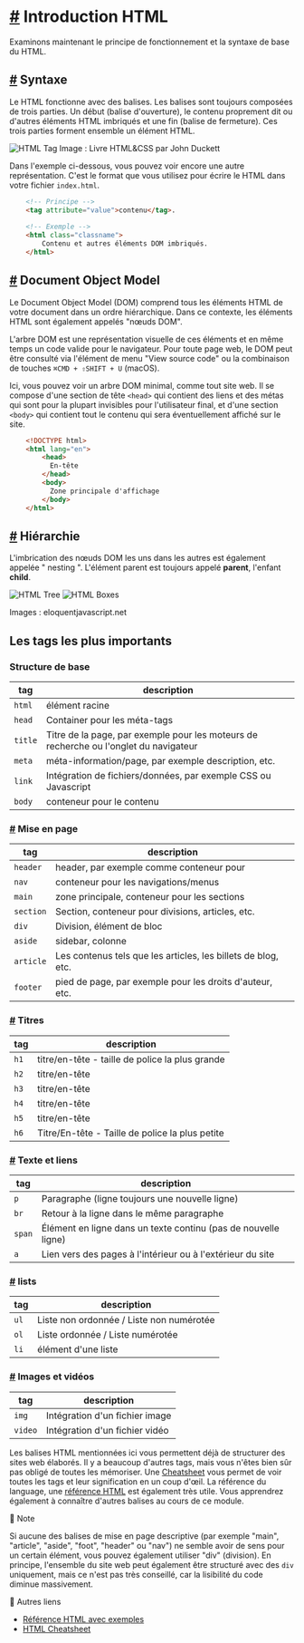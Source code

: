 [#](#introduction-html) Introduction HTML
=====================================

Examinons maintenant le principe de fonctionnement et la syntaxe de base du HTML.

[#](#syntaxe) Syntaxe
-------------------

Le HTML fonctionne avec des balises. Les balises sont toujours composées de trois parties. Un début (balise d'ouverture), le contenu proprement dit ou d'autres éléments HTML imbriqués et une fin (balise de fermeture). Ces trois parties forment ensemble un élément HTML.

![HTML Tag](https://github.com/inetis-ch/viscom-cie1/raw/main/asset/img/html_tags.d09c91d9.jpg) Image : Livre HTML&CSS par John Duckett

Dans l'exemple ci-dessous, vous pouvez voir encore une autre représentation. C'est le format que vous utilisez pour écrire le HTML dans votre fichier `index.html`.

```html
    <!-- Principe -->
    <tag attribute="value">contenu</tag>.
    
    <!-- Exemple -->
    <html class="classname">
        Contenu et autres éléments DOM imbriqués.
    </html>
```    

[#](#document-objet-modèle) Document Object Model
-------------------------------------------------

Le Document Object Model (DOM) comprend tous les éléments HTML de votre document dans un ordre hiérarchique. Dans ce contexte, les éléments HTML sont également appelés "nœuds DOM".

L'arbre DOM est une représentation visuelle de ces éléments et en même temps un code valide pour le navigateur. Pour toute page web, le DOM peut être consulté via l'élément de menu "View source code" ou la combinaison de touches `⌘CMD + ⇧SHIFT + U` (macOS).

Ici, vous pouvez voir un arbre DOM minimal, comme tout site web. Il se compose d'une section de tête `<head>` qui contient des liens et des métas qui sont pour la plupart invisibles pour l'utilisateur final, et d'une section `<body>` qui contient tout le contenu qui sera éventuellement affiché sur le site.

```html
    <!DOCTYPE html>
    <html lang="en">
        <head>
          En-tête
        </head>
        <body>
          Zone principale d'affichage
        </body>
    </html>
```    

[#](#nesting-parent-enfant) Hiérarchie
--------------------------------------------------

L'imbrication des nœuds DOM les uns dans les autres est également appelée " nesting ". L'élément parent est toujours appelé **parent**, l'enfant **child**.

![HTML Tree](https://github.com/inetis-ch/viscom-cie1/raw/main/asset/img/html_tree.e7dfdcd7.svg) ![HTML Boxes](https://github.com/inetis-ch/viscom-cie1/raw/main/asset/img/html_boxes.6665c487.svg)

Images : eloquentjavascript.net

Les tags les plus importants
-----------------------------------------------

### Structure de base

| tag | description |
| --- | --- |
| `html` | élément racine |
| `head` | Container pour les méta-tags |
| `title` | Titre de la page, par exemple pour les moteurs de recherche ou l'onglet du navigateur
| `meta` | méta-information/page, par exemple description, etc. |
| `link` |Intégration de fichiers/données, par exemple CSS ou Javascript
| `body` | conteneur pour le contenu |

### [#](#mise-en-page) Mise en page

| tag | description |
| --- | --- |
| `header` | header, par exemple comme conteneur pour |nav` |
| `nav` | conteneur pour les navigations/menus |
| `main` | zone principale, conteneur pour les sections |
| `section` | Section, conteneur pour divisions, articles, etc. |
| `div` | Division, élément de bloc |
| `aside` | sidebar, colonne |
| `article` | Les contenus tels que les articles, les billets de blog, etc. |
| `footer` |  pied de page, par exemple pour les droits d'auteur, etc. |

### [#](#titres-titres) Titres

| tag | description |
| --- | --- |
| `h1` | titre/en-tête - taille de police la plus grande |
| `h2` | titre/en-tête |
| `h3` | titre/en-tête |
| `h4` | titre/en-tête |
| `h5` | titre/en-tête |
| `h6` | Titre/En-tête - Taille de police la plus petite |

### [#](#text-links) Texte et liens

| tag | description |
| --- | --- |
| `p` | Paragraphe (ligne toujours une nouvelle ligne) |
| `br` | Retour à la ligne dans le même paragraphe |
| `span` | Élément en ligne dans un texte continu (pas de nouvelle ligne) |
| `a` | Lien vers des pages à l'intérieur ou à l'extérieur du site

### [#](#listen) lists

| tag | description |
| --- | --- |
| `ul` | Liste non ordonnée / Liste non numérotée |
| `ol` | Liste ordonnée / Liste numérotée |
| `li` | élément d'une liste |

### [#](#images-vidéos) Images et vidéos

| tag | description |
| --- | --- |
| `img` | Intégration d'un fichier image |
| `video` | Intégration d'un fichier vidéo |

Les balises HTML mentionnées ici vous permettent déjà de structurer des sites web élaborés. Il y a beaucoup d'autres tags, mais vous n'êtes bien sûr pas obligé de toutes les mémoriser. Une [Cheatsheet](https://websitesetup.org/HTML5-cheat-sheet.pdf) vous permet de voir toutes les tags et leur signification en un coup d'œil. La référence du language, une [référence HTML](https://htmlreference.io/) est également très utile. Vous apprendrez également à connaître d'autres balises au cours de ce module.

:memo: Note

Si aucune des balises de mise en page descriptive (par exemple "main", "article", "aside", "foot", "header" ou "nav") ne semble avoir de sens pour un certain élément, vous pouvez également utiliser "div" (division). En principe, l'ensemble du site web peut également être structuré avec des `div` uniquement, mais ce n'est pas très conseillé, car la lisibilité du code diminue massivement.

 :link: Autres liens

* [Référence HTML avec exemples](https://htmlreference.io/)
* [HTML Cheatsheet](https://websitesetup.org/HTML5-cheat-sheet.pdf)
